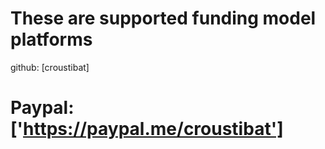 # These are supported funding model platforms

github: [croustibat]
# Paypal: ['https://paypal.me/croustibat']
